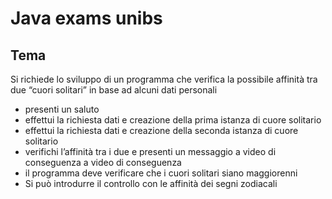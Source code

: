 # Java exams unibs

## Tema

Si richiede lo sviluppo di un programma che verifica
la possibile affinità tra due “cuori solitari” in base ad
alcuni dati personali

- presenti un saluto
- effettui la richiesta dati e creazione della prima istanza di cuore solitario 
- effettui la richiesta dati e creazione della seconda istanza di cuore solitario
- verifichi l’affinità tra i due e presenti un messaggio
  a video di conseguenza a video di conseguenza
- il programma deve verificare che i cuori solitari siano maggiorenni
- Si può introdurre il controllo con le affinità dei segni zodiacali


